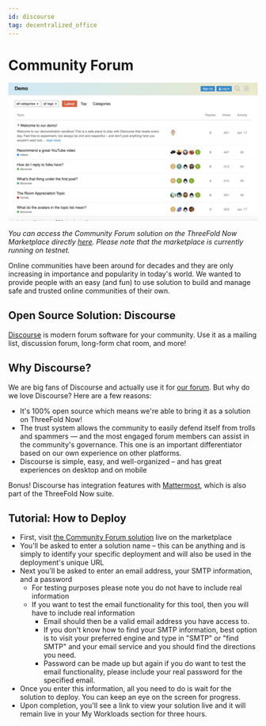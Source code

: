 ```yaml
---
id: discourse
tag: decentralized_office
---
```


# Community Forum

![](./img/discourse.png)

*You can access the Community Forum solution on the ThreeFold Now Marketplace directly [here](https://marketplace.threefold.io/marketplace/#/solutions/discourse). Please note that the marketplace is currently running on testnet.*

Online communities have been around for decades and they are only increasing in importance and popularity in today's world. We wanted to provide people with an easy (and fun) to use solution to build and manage safe and trusted online communities of their own.

## Open Source Solution: Discourse

[Discourse](https://www.discourse.org/) is modern forum software for your community. Use it as a mailing list, discussion forum, long-form chat room, and more!

## Why Discourse?

We are big fans of Discourse and actually use it for [our forum](https://forum.threefold.io). But why do we love Discourse? Here are a few reasons:

- It's 100% open source which means we're able to bring it as a solution on ThreeFold Now!
- The trust system allows the community to easily defend itself from trolls and spammers — and the most engaged forum members can assist in the community's governance. This one is an important differentiator based on our own experience on other platforms.
- Discourse is simple, easy, and well-organized – and has great experiences on desktop and on mobile

Bonus! Discourse has integration features with [Mattermost](https://mattermost.com/), which is also part of the ThreeFold Now suite.

## Tutorial: How to Deploy

- First, visit [the Community Forum solution](https://marketplace.threefold.io/marketplace/#/solutions/discourse) live on the marketplace
- You'll be asked to enter a solution name – this can be anything and is simply to identify your specific deployment and will also be used in the deployment's unique URL
- Next you'll be asked to enter an email address, your SMTP information, and a password
    - For testing purposes please note you do not have to include real information
    - If you want to test the email functionality for this tool, then you will have to include real information
        - Email should then be a valid email address you have access to.
        - If you don't know how to find your SMTP information, best option is to visit your preferred engine and type in "SMTP" or "find SMTP" and your email service and you should find the directions you need.
        - Password can be made up but again if you do want to test the email functionality, please include your real password for the specified email.
- Once you enter this information, all you need to do is wait for the solution to deploy. You can keep an eye on the screen for progress.
- Upon completion, you'll see a link to view your solution live and it will remain live in your My Workloads section for three hours.